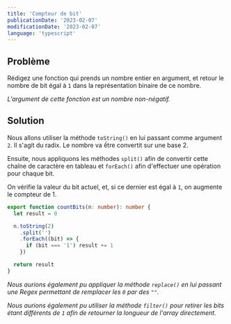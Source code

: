 ```yaml
---
title: 'Compteur de bit'
publicationDate: '2023-02-07'
modificationDate: '2023-02-07'
language: 'typescript'
---
```


## Problème

Rédigez une fonction qui prends un nombre entier en argument, et retour le nombre de bit égal à `1` dans la représentation binaire de ce nombre.

_L'argument de cette fonction est un nombre non-négatif._

## Solution

Nous allons utiliser la méthode `toString()` en lui passant comme argument `2`. Il s'agit du radix. Le nombre va ếtre convertit sur une base 2.

Ensuite, nous appliquons les méthodes `split()` afin de convertir cette chaîne de caractère en tableau et `forEach()` afin d'effectuer une opération pour chaque bit.

On vérifie la valeur du bit actuel, et, si ce dernier est égal à `1`, on augmente le compteur de 1.

```typescript
export function countBits(n: number): number {
  let result = 0

  n.toString(2)
    .split('')
    .forEach((bit) => {
      if (bit === '1') result += 1
    })

  return result
}
```

_Nous aurions également pu appliquer la méthode `replace()` en lui passant une Regex permettant de remplacer les `0` par des `""`._

_Nous aurions également pu utiliser la méthode `filter()` pour retirer les bits étant différents de `1` afin de retourner la longueur de l'array directement._
